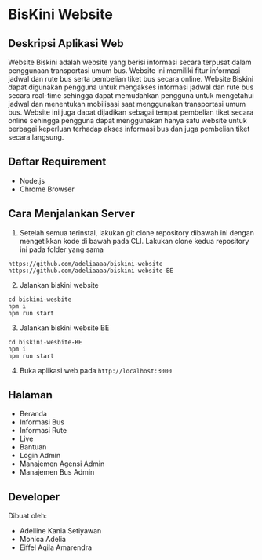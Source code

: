# BisKini Website

## Deskripsi Aplikasi Web
Website Biskini adalah website yang berisi informasi secara terpusat dalam penggunaan transportasi umum bus. Website ini memiliki fitur informasi jadwal dan rute bus serta pembelian tiket bus secara online. Website Biskini dapat digunakan pengguna untuk mengakses informasi jadwal dan rute bus secara real-time sehingga dapat memudahkan pengguna untuk mengetahui jadwal dan menentukan mobilisasi saat menggunakan transportasi umum bus. Website ini juga dapat dijadikan sebagai tempat pembelian tiket secara online sehingga pengguna dapat menggunakan hanya satu website untuk berbagai keperluan terhadap akses informasi bus dan juga pembelian tiket secara langsung.  


## Daftar Requirement
* Node.js
* Chrome Browser


## Cara Menjalankan Server
1. Setelah semua terinstal, lakukan git clone repository dibawah ini dengan mengetikkan kode di bawah pada CLI.
Lakukan clone kedua repository ini pada folder yang sama 
```
https://github.com/adeliaaaa/biskini-website
https://github.com/adeliaaaa/biskini-website-BE
```
2. Jalankan biskini website
```
cd biskini-wesbite
npm i
npm run start
```
3. Jalankan biskini website BE
```
cd biskini-wesbite-BE
npm i
npm run start
```
4. Buka aplikasi web pada `http://localhost:3000`

## Halaman 
* Beranda
* Informasi Bus 
* Informasi Rute 
* Live
* Bantuan
* Login Admin 
* Manajemen Agensi Admin 
* Manajemen Bus Admin 


## Developer
Dibuat oleh:
- Adelline Kania Setiyawan
- Monica Adelia
- Eiffel Aqila Amarendra
